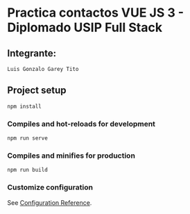 # Practica contactos VUE JS 3 - Diplomado USIP Full Stack

## Integrante:
```
Luis Gonzalo Garey Tito
```


## Project setup
```
npm install
```

### Compiles and hot-reloads for development
```
npm run serve
```

### Compiles and minifies for production
```
npm run build
```

### Customize configuration
See [Configuration Reference](https://cli.vuejs.org/config/).



